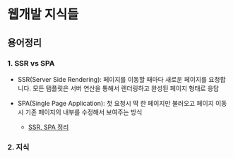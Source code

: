 # 웹개발 지식들

## 용어정리
### 1. SSR vs SPA
 - SSR(Server Side Rendering): 페이지를 이동할 때마다 새로운 페이지를 요청합니다. 모든 탬플릿은 서버 연산을 통해서 렌더링하고 완성된 페이지 형태로 응답
 - SPA(Single Page Application): 첫 요청시 딱 한 페이지만 불러오고 페이지 이동시 기존 페이지의 내부를 수정해서 보여주는 방식
 
    - [SSR, SPA 정리](https://medium.com/aha-official/%EC%95%84%ED%95%98-%ED%94%84%EB%A1%A0%ED%8A%B8-%EA%B0%9C%EB%B0%9C%EA%B8%B0-1-spa%EC%99%80-ssr%EC%9D%98-%EC%9E%A5%EB%8B%A8%EC%A0%90-%EA%B7%B8%EB%A6%AC%EA%B3%A0-nuxt-js-cafdc3ac2053)
### 2. 지식
